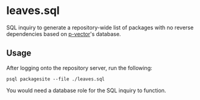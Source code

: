 leaves.sql
===

SQL inquiry to generate a repository-wide list of packages with no reverse
dependencies based on [p-vector](https://github.com/AOSC-Dev/p-vector-rs)'s
database.

Usage
---

After logging onto the repository server, run the following:

```
psql packagesite --file ./leaves.sql
```

You would need a database role for the SQL inquiry to function.
